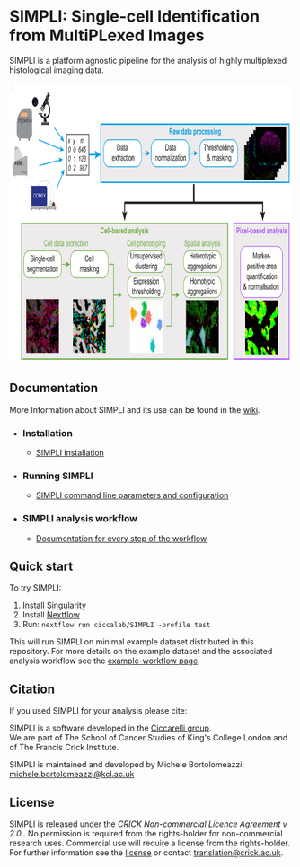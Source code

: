 # SIMPLI: Single-cell Identification from MultiPLexed Images

SIMPLI is a platform agnostic pipeline for the analysis of highly multiplexed histological imaging data.  
    
<img src="assets/Fig1.png" width="829" height="500">

## Documentation
More Information about SIMPLI and its use can be found in the [wiki](https://github.com/ciccalab/SIMPLI/wiki). 

- ### Installation
    + [SIMPLI installation](https://github.com/ciccalab/SIMPLI/wiki/Installation)

- ### Running SIMPLI
    + [SIMPLI command line parameters and configuration](https://github.com/ciccalab/SIMPLI/wiki/Run)

- ### SIMPLI analysis workflow 
    + [Documentation for every step of the workflow](https://github.com/ciccalab/SIMPLI/wiki/Run)

## Quick start
To try SIMPLI:
1. Install [Singularity](https://sylabs.io/guides/3.7/admin-guide/installation.html)
2. Install [Nextflow](https://www.nextflow.io/docs/latest/getstarted.html#installation)
3. Run:  `nextflow run ciccalab/SIMPLI -profile test`

This will run SIMPLI on minimal example dataset distributed in this repository.
For more details on the example dataset and the associated analysis workflow see the [example-workflow page](https://github.com/ciccalab/SIMPLI/wiki/Analysis).

## Citation
If you used SIMPLI for your analysis please cite:


SIMPLI is a software developed in the [Ciccarelli group](https://www.crick.ac.uk/research/labs/francesca-ciccarelli).  
We are part of The School of Cancer Studies of King's College London and of The Francis Crick Institute.  

SIMPLI is maintained and developed by Michele Bortolomeazzi: michele.bortolomeazzi@kcl.ac.uk

## License
SIMPLI is released under the *CRICK Non-commercial Licence Agreement v 2.0.*. No permission is required from the rights-holder for non-commercial research uses. Commercial use will require a license from the rights-holder. For further information see the [license](https://raw.githubusercontent.com/ciccalab/SIMPLI/master/LICENSE) or contact translation@crick.ac.uk. 

